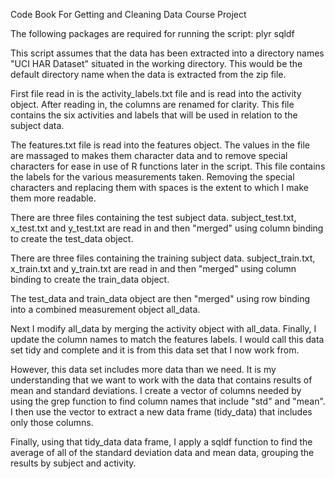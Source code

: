 Code Book
For Getting and Cleaning Data Course Project

The following packages are required for running the script:
plyr
sqldf

This script assumes that the data has been extracted into a directory names "UCI HAR Dataset" situated in the
working directory.  This would be the default directory name when the data is extracted from the zip file.

First file read in is the activity_labels.txt file and is read into the activity object.  After reading in, the 
columns are renamed for clarity.
This file contains the six activities and labels that will be used in relation to the subject data.

The features.txt file is read into the features object.  The values in the file are massaged to makes them character 
data and to remove special characters for ease in use of R functions later in the script.
This file contains the labels for the various measurements taken.  Removing the special characters and replacing them
with spaces is the extent to which I make them more readable.

There are three files containing the test subject data.  subject_test.txt, x_test.txt and y_test.txt are read in and then
"merged" using column binding to create the test_data object.

There are three files containing the training subject data.  subject_train.txt, x_train.txt and y_train.txt are read in and then "merged" using column binding to create the train_data object.

The test_data and train_data object are then "merged" using row binding into a combined measurement object all_data.

Next I modify all_data by merging the activity object with all_data.  Finally, I update the column names to
match the features labels.  I would call this data set tidy and complete and it is from this data set that I now work
from.

However, this data set includes more data than we need.  It is my understanding that we want to work with the data that contains results of mean and standard deviations.  I create a vector of columns needed by using the grep function to find column names that include "std" and "mean".  I then use the vector to extract a new data frame (tidy_data) that includes only  those columns.

Finally, using that tidy_data data frame, I apply a sqldf function to find the average of all of the standard deviation data and mean data, grouping the results by subject and activity.
